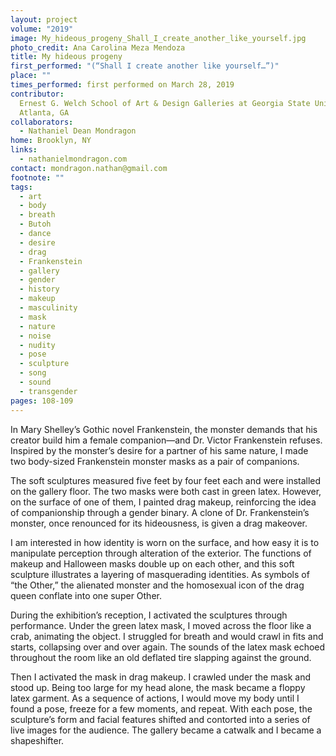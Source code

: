 ```yaml
---
layout: project
volume: "2019"
image: My_hideous_progeny_Shall_I_create_another_like_yourself.jpg
photo_credit: Ana Carolina Meza Mendoza
title: My hideous progeny
first_performed: "(“Shall I create another like yourself…”)"
place: ""
times_performed: first performed on March 28, 2019
contributor:
  Ernest G. Welch School of Art & Design Galleries at Georgia State University,
  Atlanta, GA
collaborators:
  - Nathaniel Dean Mondragon
home: Brooklyn, NY
links:
  - nathanielmondragon.com
contact: mondragon.nathan@gmail.com
footnote: ""
tags:
  - art
  - body
  - breath
  - Butoh
  - dance
  - desire
  - drag
  - Frankenstein
  - gallery
  - gender
  - history
  - makeup
  - masculinity
  - mask
  - nature
  - noise
  - nudity
  - pose
  - sculpture
  - song
  - sound
  - transgender
pages: 108-109
---
```


In Mary Shelley’s Gothic novel Frankenstein, the monster demands that his creator build him a female companion—and Dr. Victor Frankenstein refuses. Inspired by the monster’s desire for a partner of his same nature, I made two body-sized Frankenstein monster masks as a pair of companions.

The soft sculptures measured five feet by four feet each and were installed on the gallery floor. The two masks were both cast in green latex. However, on the surface of one of them, I painted drag makeup, reinforcing the idea of companionship through a gender binary. A clone of Dr. Frankenstein’s monster, once renounced for its hideousness, is given a drag makeover.

I am interested in how identity is worn on the surface, and how easy it is to manipulate perception through alteration of the exterior. The functions of makeup and Halloween masks double up on each other, and this soft sculpture illustrates a layering of masquerading identities. As symbols of “the Other,” the alienated monster and the homosexual icon of the drag queen conflate into one super Other.

During the exhibition’s reception, I activated the sculptures through performance. Under the green latex mask, I moved across the floor like a crab, animating the object. I struggled for breath and would crawl in fits and starts, collapsing over and over again. The sounds of the latex mask echoed throughout the room like an old deflated tire slapping against the ground.

Then I activated the mask in drag makeup. I crawled under the mask and stood up. Being too large for my head alone, the mask became a floppy latex garment. As a sequence of actions, I would move my body until I found a pose, freeze for a few moments, and repeat. With each pose, the sculpture’s form and facial features shifted and contorted into a series of live images for the audience. The gallery became a catwalk and I became a shapeshifter.
